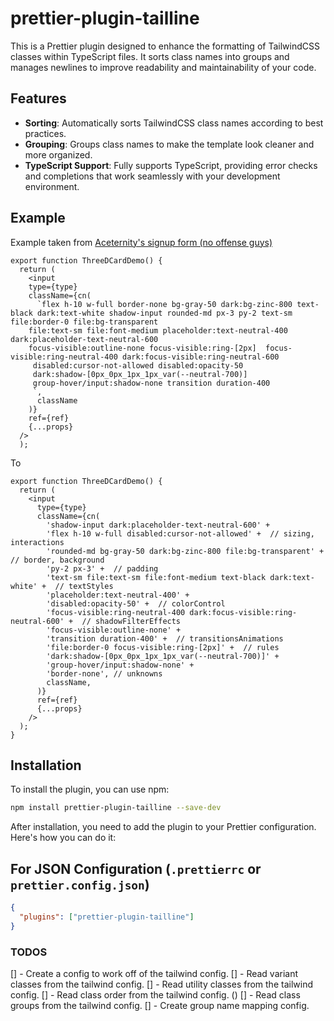 # prettier-plugin-tailline

This is a Prettier plugin designed to enhance the formatting of TailwindCSS classes within TypeScript files. It sorts class names into groups and manages newlines to improve readability and maintainability of your code.

## Features

- **Sorting**: Automatically sorts TailwindCSS class names according to best practices.
- **Grouping**: Groups class names to make the template look cleaner and more organized.
- **TypeScript Support**: Fully supports TypeScript, providing error checks and completions that work seamlessly with your development environment.

## Example

Example taken from [Aceternity's signup form (no offense guys)](https://ui.aceternity.com/components/signup-form)

```tsx
export function ThreeDCardDemo() {
  return (
    <input
    type={type}
    className={cn(
      `flex h-10 w-full border-none bg-gray-50 dark:bg-zinc-800 text-black dark:text-white shadow-input rounded-md px-3 py-2 text-sm  file:border-0 file:bg-transparent 
    file:text-sm file:font-medium placeholder:text-neutral-400 dark:placeholder-text-neutral-600 
    focus-visible:outline-none focus-visible:ring-[2px]  focus-visible:ring-neutral-400 dark:focus-visible:ring-neutral-600
     disabled:cursor-not-allowed disabled:opacity-50
     dark:shadow-[0px_0px_1px_1px_var(--neutral-700)]
     group-hover/input:shadow-none transition duration-400
     `,
      className
    )}
    ref={ref}
    {...props}
  />
  );
```

To

```tsx
export function ThreeDCardDemo() {
  return (
    <input
      type={type}
      className={cn(
        'shadow-input dark:placeholder-text-neutral-600' +
        'flex h-10 w-full disabled:cursor-not-allowed' +  // sizing, interactions
        'rounded-md bg-gray-50 dark:bg-zinc-800 file:bg-transparent' +  // border, background
        'py-2 px-3' +  // padding
        'text-sm file:text-sm file:font-medium text-black dark:text-white' +  // textStyles
        'placeholder:text-neutral-400' +
        'disabled:opacity-50' +  // colorControl
        'focus-visible:ring-neutral-400 dark:focus-visible:ring-neutral-600' +  // shadowFilterEffects
        'focus-visible:outline-none' +
        'transition duration-400' +  // transitionsAnimations
        'file:border-0 focus-visible:ring-[2px]' +  // rules
        'dark:shadow-[0px_0px_1px_1px_var(--neutral-700)]' +
        'group-hover/input:shadow-none' +
        'border-none', // unknowns
        className,
      )}
      ref={ref}
      {...props}
    />
  );
}
```

## Installation

To install the plugin, you can use npm:

```bash
npm install prettier-plugin-tailline --save-dev
```

After installation, you need to add the plugin to your Prettier configuration. Here's how you can do it:

## For JSON Configuration (`.prettierrc` or `prettier.config.json`)

```json
{
  "plugins": ["prettier-plugin-tailline"]
}
```

### TODOS

[] - Create a config to work off of the tailwind config.
[] - Read variant classes from the tailwind config.
[] - Read utility classes from the tailwind config.
[] - Read class order from the tailwind config. ()
[] - Read class groups from the tailwind config.
[] - Create group name mapping config.
